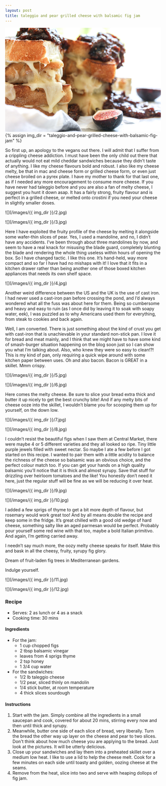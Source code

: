 ```yaml
---
layout: post
title: taleggio and pear grilled cheese with balsamic fig jam
---
```

![](/images/taleggio-and-pear-grilled-cheese-with-balsamic-fig-jam/1.jpg)
{% assign img_dir = "taleggio-and-pear-grilled-cheese-with-balsamic-fig-jam" %}

So first up, an apology to the vegans out there. I will admit that I suffer from a crippling cheese addiction. I must have been the only child out there that actually would not eat mild cheddar sandwiches because they didn’t taste of anything. I like my cheese flavours bold and robust. I also like my cheese melty, be that in mac and cheese form or grilled cheese form, or even just cheese broiled on a pyrex plate. I have my mother to thank for that last one, as if I needed any more encouragement to consume more cheese. If you have never had taleggio before and you are also a fan of melty cheese, I suggest you hunt it down asap. It has a fairly strong, fruity flavour and is perfect in a grilled cheese, or melted onto crostini if you need your cheese in slightly smaller doses.

![](/images/{{ img_dir }}/2.jpg)

![](/images/{{ img_dir }}/3.jpg)

Here I have exploited the fruity profile of the cheese by melting it alongside some wafer-thin slices of pear. Yes, I used a mandoline, and no, I didn’t have any accidents. I’ve been through about three mandolines by now, and seem to have a real knack for misusing the blade guard, completely blunting the blade and rendering the whole thing useless within hours of opening the box. So I have changed tactic. I like this one. It’s hand-held, way more compact and so far I have had no mishaps with it! I love that it fits in a kitchen drawer rather than being another one of those boxed kitchen appliances that needs its own shelf space.

![](/images/{{ img_dir }}/4.jpg)

Another weird difference between the US and the UK is the use of cast iron. I had never used a cast-iron pan before crossing the pond, and I’d always wondered what all the fuss was about here for them. Being so cumbersome and heavy and easy to ruin (as I once did by leaving it to soak with soapy water, eek), I was puzzled as to why Americans used them for everything, from steak to cookies and back again.

Well, I am converted. There is just something about the kind of crust you get with cast-iron that is unachievable in your standard non-stick pan. I love it for bread and meat mainly, and I think that we might have to have some kind of smash-burger situation happening on the blog soon just so I can show you what I’m talking about. Also, who knew they were so easy to clean!?! This is my kind of pan, only requiring a quick wipe around with some kitchen paper between uses. Oh and also bacon. Bacon is GREAT in a skillet. Mmm crispy.

![](/images/{{ img_dir }}/5.jpg)

![](/images/{{ img_dir }}/6.jpg)

Here comes the melty cheese. Be sure to slice your bread extra thick and butter it up nicely to get the best crunchy bite! And if any melty bits of cheese ooze into the skillet, I wouldn’t blame you for scooping them up for yourself, on the down low.

![](/images/{{ img_dir }}/7.jpg)

![](/images/{{ img_dir }}/8.jpg)

I couldn’t resist the beautiful figs when I saw them at Central Market, there were maybe 4 or 5 different varieties and they all looked so ripe. Tiny little purple jewels filled with sweet nectar. So maybe I ate a few before I got started on this recipe. I wanted to pair them with a little acidity to balance the richness of the cheese so balsamic was an obvious choice, and the perfect colour match too. If you can get your hands on a high quality balsamic you’ll notice that it is thick and almost syrupy. Save that stuff for drizzling over heirloom tomatoes and the like! You honestly don’t need it here, just the regular stuff will be fine as we will be reducing it over heat.

![](/images/{{ img_dir }}/9.jpg)

![](/images/{{ img_dir }}/10.jpg)

I added a few sprigs of thyme to get a bit more depth of flavour, but rosemary would work great too! And by all means double the recipe and keep some in the fridge. It’s great chilled with a good old wedge of hard cheese, something salty like an aged parmesan would be perfect. Probably pour yourself some red wine with that too, maybe a bold Italian primitivo. And again, I’m getting carried away.

I needn’t say much more, the oozy melty cheese speaks for itself. Make this and bask in all the cheesy, fruity, syrupy fig glory.

Dream of fruit-laden fig trees in Mediterranean gardens.

Indulge yourself.

![](/images/{{ img_dir }}/11.jpg)

![](/images/{{ img_dir }}/12.jpg)

### Recipe
+ Serves: 2 as lunch or 4 as a snack
+ Cooking time: 30 mins
#### Ingredients
+ For the jam:
  + 1 cup chopped figs
  + 2 tbsp balsamic vinegar
  + leaves from 4 sprigs thyme
  + 2 tsp honey
  + 1 3/4 cup water
+ For the sandwiches:
  + 1/2 lb taleggio cheese
  + 1/2 pear, sliced thinly on mandolin
  + 1/4 stick butter, at room temperature
  + 4 thick slices sourdough

#### Instructions
1. Start with the jam. Simply combine all the ingredients in a small saucepan and cook, covered for about 20 mins, stirring every now and then until thick and syrupy.
1. Meanwhile, butter one side of each slice of bread, very liberally. Turn the bread the other way up layer on the cheese and pear to two slices. Don't think about how much cheese you are applying to the bread. Just look at the pictures. It will be utterly delicious.
1. Close up your sandwiches and lay them into a preheated skillet over a medium low heat. I like to use a lid to help the cheese melt. Cook for a few minutes on each side until toasty and golden, oozing cheese at the seams.
1. Remove from the heat, slice into two and serve with heaping dollops of fig jam.
